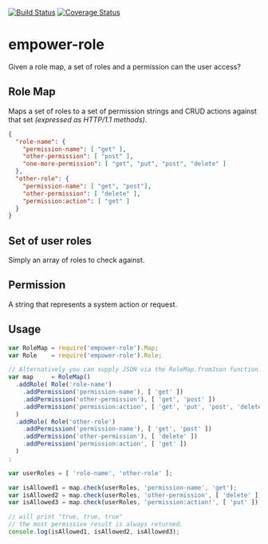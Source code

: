 [![Build Status](https://travis-ci.org/scull7/empower-role.svg?branch=master)](https://travis-ci.org/scull7/empower-role)
[![Coverage Status](https://coveralls.io/repos/scull7/empower-role/badge.svg?branch=master&service=github)](https://coveralls.io/github/scull7/empower-role?branch=master)

# empower-role
Given a role map, a set of roles and a permission can the user access?

## Role Map
Maps a set of roles to a set of permission strings and CRUD actions against
that set _(expressed as HTTP/1.1 methods)_.

```json
{
  "role-name": {
    "permission-name": [ "get" ],
    "other-permission": [ "post" ],
    "one-more-permission": [ "get", "put", "post", "delete" ]
  },
  "other-role": {
    "permission-name": [ "get", "post"],
    "other-permission": [ "delete" ],
    "permission:action": [ "get" ]
  }
}
```

## Set of user roles
Simply an array of roles to check against.

## Permission
A string that represents a system action or request.

## Usage

```javascript
var RoleMap = require('empower-role').Map;
var Role    = require('empower-role').Role;

// Alternatively you can supply JSON via the RoleMap.fromJson function.
var map     = RoleMap()
  .addRole( Role('role-name')
    .addPermission('permission-name'), [ 'get' ])
    .addPermission('other-permission'), [ 'get', 'post' ])
    .addPermission('permission:action', [ 'get', 'put', 'post', 'delete' ])
  )
  .addRole( Role('other-role')
    .addPermission('permission-name'), [ 'get', 'post' ])
    .addPermission('other-permission'), [ 'delete' ])
    .addPermission('permission:action', [ 'get' ])
  )
;

var userRoles = [ 'role-name', 'other-role' ];

var isAllowed1 = map.check(userRoles, 'permission-name', 'get');
var isAllowed2 = map.check(userRoles, 'other-permission', [ 'delete' ]);
var isAllowed3 = map.check(userRoles, 'permission:action!', [ 'put' ]);

// will print "true, true, true"
// the most permissive result is always returned.
console.log(isAllowed1, isAllowed2, isAllowed3);

```
